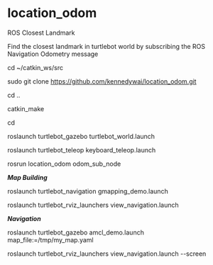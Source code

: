 # location_odom
ROS Closest Landmark

Find the closest landmark in turtlebot world by subscribing the ROS Navigation Odometry message

cd ~/catkin_ws/src

sudo git clone https://github.com/kennedywai/location_odom.git

cd ..
    
catkin_make

cd 

roslaunch turtlebot_gazebo turtlebot_world.launch

roslaunch turtlebot_teleop keyboard_teleop.launch 

rosrun location_odom odom_sub_node

*****Map Building*****

roslaunch turtlebot_navigation gmapping_demo.launch

roslaunch turtlebot_rviz_launchers view_navigation.launch

*****Navigation*****

roslaunch turtlebot_gazebo amcl_demo.launch map_file:=/tmp/my_map.yaml

roslaunch turtlebot_rviz_launchers view_navigation.launch --screen

